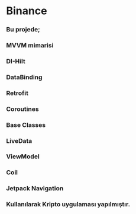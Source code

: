 # Binance
### Bu projede;
### MVVM mimarisi                  
### DI-Hilt
### DataBinding
### Retrofit
### Coroutines
### Base Classes
### LiveData
### ViewModel
### Coil
### Jetpack Navigation
### Kullanılarak Kripto uygulaması yapılmıştır.
